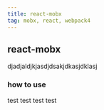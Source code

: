 ```yaml
---
title: react-mobx
tag: mobx, react, webpack4
---
```


## react-mobx

djadjaldjkjasdjdsakjdkasjdklasj

### how to use

test test test test
